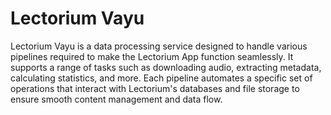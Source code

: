 # Lectorium Vayu

Lectorium Vayu is a data processing service designed to handle various pipelines required to make the Lectorium App function seamlessly. It supports a range of tasks such as downloading audio, extracting metadata, calculating statistics, and more. Each pipeline automates a specific set of operations that interact with Lectorium's databases and file storage to ensure smooth content management and data flow.

